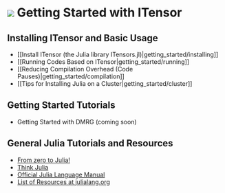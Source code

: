 # <img src="docs/VERSION/getting_started/icon.png" class="largeicon">  Getting Started with ITensor

## Installing ITensor and Basic Usage

* [[Install ITensor (the Julia library ITensors.jl)|getting_started/installing]]
* [[Running Codes Based on ITensor|getting_started/running]]
* [[Reducing Compilation Overhead (Code Pauses)|getting_started/compilation]]
* [[Tips for Installing Julia on a Cluster|getting_started/cluster]]

## Getting Started Tutorials

* Getting Started with DMRG (coming soon)
<!-- * [[Getting Started with DMRG|getting_started/dmrg]] -->


## General Julia Tutorials and Resources

* [From zero to Julia!](https://techytok.com/from-zero-to-julia/)
* [Think Julia](https://benlauwens.github.io/ThinkJulia.jl/latest/book.html#_preface)
* [Official Julia Language Manual](https://docs.julialang.org/en) 
* [List of Resources at julialang.org](https://julialang.org/learning/)



